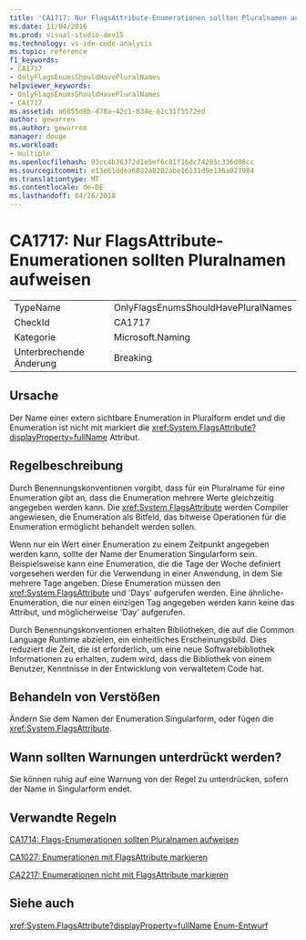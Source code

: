 ```yaml
---
title: 'CA1717: Nur FlagsAttribute-Enumerationen sollten Pluralnamen aufweisen'
ms.date: 11/04/2016
ms.prod: visual-studio-dev15
ms.technology: vs-ide-code-analysis
ms.topic: reference
f1_keywords:
- CA1717
- OnlyFlagsEnumsShouldHavePluralNames
helpviewer_keywords:
- OnlyFlagsEnumsShouldHavePluralNames
- CA1717
ms.assetid: a6855d8b-d78a-42c1-834e-61c31f5572ed
author: gewarren
ms.author: gewarren
manager: douge
ms.workload:
- multiple
ms.openlocfilehash: 93cc4b36372d1e5ef6c81f16dc74285c336d08cc
ms.sourcegitcommit: e13e61ddea6032a8282abe16131d9e136a927984
ms.translationtype: MT
ms.contentlocale: de-DE
ms.lasthandoff: 04/26/2018
---
```

# <a name="ca1717-only-flagsattribute-enums-should-have-plural-names"></a>CA1717: Nur FlagsAttribute-Enumerationen sollten Pluralnamen aufweisen
|||
|-|-|
|TypeName|OnlyFlagsEnumsShouldHavePluralNames|
|CheckId|CA1717|
|Kategorie|Microsoft.Naming|
|Unterbrechende Änderung|Breaking|

## <a name="cause"></a>Ursache
 Der Name einer extern sichtbare Enumeration in Pluralform endet und die Enumeration ist nicht mit markiert die <xref:System.FlagsAttribute?displayProperty=fullName> Attribut.

## <a name="rule-description"></a>Regelbeschreibung
 Durch Benennungskonventionen vorgibt, dass für ein Pluralname für eine Enumeration gibt an, dass die Enumeration mehrere Werte gleichzeitig angegeben werden kann. Die <xref:System.FlagsAttribute> werden Compiler angewiesen, die Enumeration als Bitfeld, das bitweise Operationen für die Enumeration ermöglicht behandelt werden sollen.

 Wenn nur ein Wert einer Enumeration zu einem Zeitpunkt angegeben werden kann, sollte der Name der Enumeration Singularform sein. Beispielsweise kann eine Enumeration, die die Tage der Woche definiert vorgesehen werden für die Verwendung in einer Anwendung, in dem Sie mehrere Tage angeben. Diese Enumeration müssen den <xref:System.FlagsAttribute> und 'Days' aufgerufen werden. Eine ähnliche-Enumeration, die nur einen einzigen Tag angegeben werden kann keine das Attribut, und möglicherweise 'Day' aufgerufen.

 Durch Benennungskonventionen erhalten Bibliotheken, die auf die Common Language Runtime abzielen, ein einheitliches Erscheinungsbild. Dies reduziert die Zeit, die ist erforderlich, um eine neue Softwarebibliothek Informationen zu erhalten, zudem wird, dass die Bibliothek von einem Benutzer, Kenntnisse in der Entwicklung von verwaltetem Code hat.

## <a name="how-to-fix-violations"></a>Behandeln von Verstößen
 Ändern Sie dem Namen der Enumeration Singularform, oder fügen die <xref:System.FlagsAttribute>.

## <a name="when-to-suppress-warnings"></a>Wann sollten Warnungen unterdrückt werden?
 Sie können ruhig auf eine Warnung von der Regel zu unterdrücken, sofern der Name in Singularform endet.

## <a name="related-rules"></a>Verwandte Regeln
 [CA1714: Flags-Enumerationen sollten Pluralnamen aufweisen](../code-quality/ca1714-flags-enums-should-have-plural-names.md)

 [CA1027: Enumerationen mit FlagsAttribute markieren](../code-quality/ca1027-mark-enums-with-flagsattribute.md)

 [CA2217: Enumerationen nicht mit FlagsAttribute markieren](../code-quality/ca2217-do-not-mark-enums-with-flagsattribute.md)

## <a name="see-also"></a>Siehe auch
 <xref:System.FlagsAttribute?displayProperty=fullName> [Enum-Entwurf](/dotnet/standard/design-guidelines/enum)